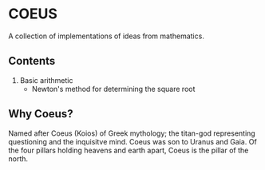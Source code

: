 # COEUS
A collection of implementations of ideas from mathematics.

## Contents
1. Basic arithmetic
   - Newton's method for determining the square root

## Why Coeus?
Named after Coeus (Koios) of Greek mythology; the titan-god representing questioning and the inquisitve mind. Coeus was son to Uranus and Gaia. Of the four pillars holding heavens and earth apart, Coeus is the pillar of the north.

